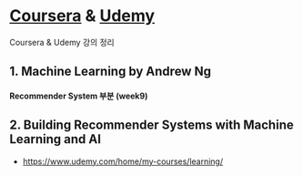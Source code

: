 # [Coursera](www.coursera.org) & [Udemy](https://www.udemy.com/)
Coursera & Udemy 강의 정리

## 1. Machine Learning by Andrew Ng
#### Recommender System 부분 (week9)

## 2. Building Recommender Systems with Machine Learning and AI
- https://www.udemy.com/home/my-courses/learning/
